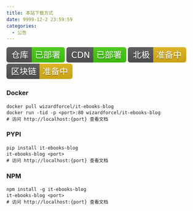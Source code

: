 ```yaml
---
title: 本站下载方式
date: 9999-12-2 23:59:59
categories:
  - 公告
---
```


![](source/img/repo-deployed.svg) ![](source/img/cdn-deployed.svg) ![](source/img/northpole-preparing.svg) ![](source/img/blockchain-preparing.svg)

### Docker

```
docker pull wizardforcel/it-ebooks-blog
docker run -tid -p <port>:80 wizardforcel/it-ebooks-blog
# 访问 http://localhost:{port} 查看文档
```

### PYPI

```
pip install it-ebooks-blog
it-ebooks-blog <port>
# 访问 http://localhost:{port} 查看文档
```

### NPM

```
npm install -g it-ebooks-blog
it-ebooks-blog <port>
# 访问 http://localhost:{port} 查看文档
```
